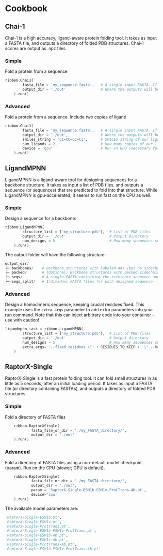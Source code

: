 # Cookbook

## Chai-1
Chai-1 is a high accuracy, ligand-aware protein folding tool.
It takes as input a FASTA file, and outputs a directory of folded PDB structures.
Chai-1 scores are output as .npz files.

### Simple
Fold a protein from a sequence
``` python
ribbon.Chai1(
        fasta_file = 'my_sequence.fasta',   # A single input FASTA. If there are multiple sequences, they will be folded in the same structure.
        output_dir = './out'                # Where the outputs will be stored
    ).run()
```

### Advanced
Fold a protein from a sequence. Include two copies of ligand 
``` python
ribbon.Chai1(
        fasta_file = 'my_sequence.fasta',   # A single input FASTA. If there are multiple sequences, they will be folded in the same structure.
        output_dir = './out',               # Where the outputs will be stored
        smiles_string = 'C1=CC=CC=C1',      # SMILES string of our ligand
        num_ligands = 2,                    # How many copies of our ligand?
        device = 'gpu'                      # Run on GPU (necessary for Chai-1)
    ).run()
```

## LigandMPNN
LigandMPNN is a ligand-aware tool for designing sequences for a backbone structure.
It takes as input a list of PDB files, and outputs a sequence (or sequences) that are predicted to fold into that structure.
While LigandMPNN is gpu-accelerated, it seems to run fast on the CPU as well.

### Simple
Design a sequence for a backbone:
``` python
ribbon.LigandMPNN(
        structure_list = ['my_structure.pdb'],  # List of PDB files
        output_dir = './out'                    # Output directory
        num_designs = 5                         # How many sequences should we generate?
    ).run()
```
The output folder will have the following structure:
``` python
output_dir/
├─ backbones/    # Backbone structures with labeled AAs (but no sidechains)
├─ packed/       # (Optional) Backbone structures with packed sidechains
├─ seqs/         # A single FASTA containing the reference sequence and all designed sequences
└─ seqs_split/   # Individual FASTA files for each designed sequence
```

### Advanced
Design a homodimeric sequence, keeping crucial residues fixed.
This example uses the `extra_args` parameter to add extra parameters into your run command.
Note that this can inject arbitrary code into your container - use with caution!
```python
ligandmpnn_task = ribbon.LigandMPNN(
        structure_list = ['my_structure.pdb'],  # List of PDB files
        output_dir = './out'                    # Output directory
        num_designs = 5                         # How many sequences should we generate?
		extra_args= '--fixed_residues \"' + RESIDUES_TO_KEEP + '\" --homo_oligomer 1'	# Make sure to keep my catalytric residues, and make two chains identical.
	)
```

## RaptorX-Single
RaptorX-Single is a fast protein folding tool. It can fold small structures in as little as 5 seconds, after an initial loading period.
It takes as input a FASTA file (or directory containing FASTAs), and outputs a directory of folded PDB structures.

### Simple
Fold a directory of FASTA files
```python
    ribbon.RaptorXSingle(
            fasta_file_or_dir = './my_FASTA_directory/',
            output_dir = './out'
    ).run()
```

### Advanced
Fold a directory of FASTA files using a non-default model checkpoint (param). Run on the CPU (slower; GPU is default).
```python
    ribbon.RaptorXSingle(
            fasta_file_or_dir = './my_FASTA_directory/',
            output_dir = './out',
            param = 'RaptorX-Single-ESM1b-ESM1v-ProtTrans-Ab.pt',
            device='cpu'
    ).run()
```
The available model parameters are:
```python
'RaptorX-Single-ESM1b.pt',
'RaptorX-Single-ESM1v.pt',
'RaptorX-Single-ProtTrans.pt',
'RaptorX-Single-ESM1b-ESM1v-ProtTrans.pt',
'RaptorX-Single-ESM1b-Ab.pt',
'RaptorX-Single-ESM1v-Ab.pt',
'RaptorX-Single-ProtTrans-Ab.pt',
'RaptorX-Single-ESM1b-ESM1v-ProtTrans-Ab.pt'
```







